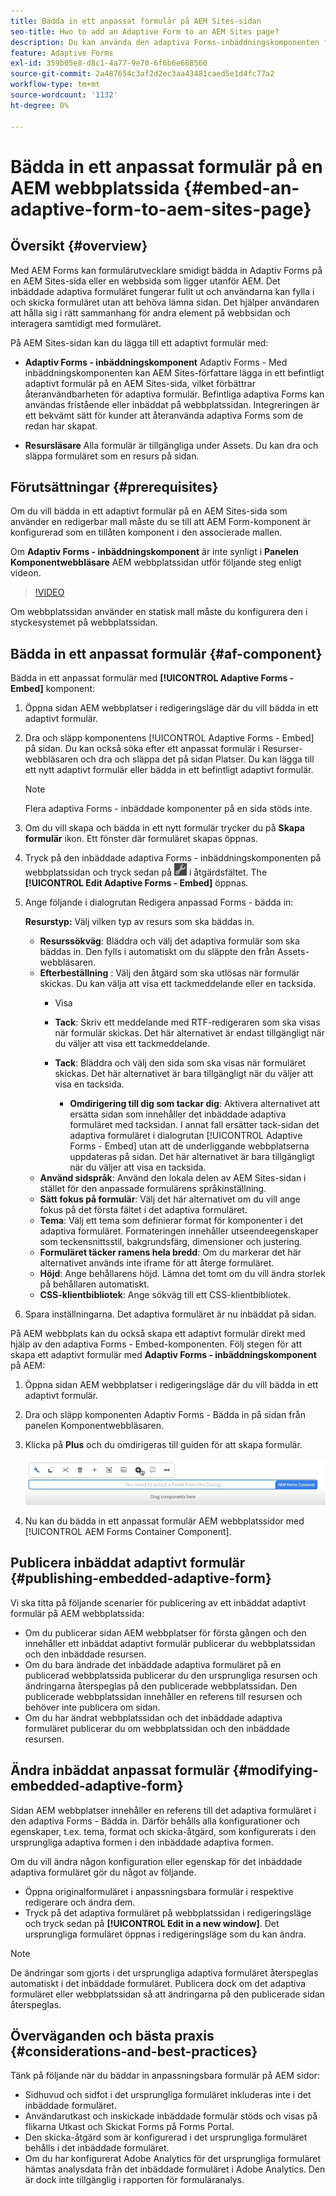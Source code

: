 ```yaml
---
title: Bädda in ett anpassat formulär på AEM Sites-sidan
seo-title: Hwo to add an Adaptive Form to an AEM Sites page?
description: Du kan använda den adaptiva Forms-inbäddningskomponenten för att lägga till eller bädda in adaptiv Forms på en AEM Sites-sida för att fylla i och skicka ett formulär utan att lämna AEM Sites-sidorna.
feature: Adaptive Forms
exl-id: 359b05e8-d8c1-4a77-9e70-6f6b6e668560
source-git-commit: 2a487654c3af2d2ec3aa43481caed5e1d4fc77a2
workflow-type: tm+mt
source-wordcount: '1132'
ht-degree: 0%

---
```


# Bädda in ett anpassat formulär på en AEM webbplatssida {#embed-an-adaptive-form-to-aem-sites-page}

## Översikt {#overview}

Med AEM Forms kan formulärutvecklare smidigt bädda in Adaptiv Forms på en AEM Sites-sida eller en webbsida som ligger utanför AEM. Det inbäddade adaptiva formuläret fungerar fullt ut och användarna kan fylla i och skicka formuläret utan att behöva lämna sidan. Det hjälper användaren att hålla sig i rätt sammanhang för andra element på webbsidan och interagera samtidigt med formuläret.



<!-- For information about embedding an Adaptive Form in an external web page, see [Embed Adaptive Form in external web page](/help/forms/using/embed-adaptive-form-external-web-page.md). -->

På AEM Sites-sidan kan du lägga till ett adaptivt formulär med:

* **Adaptiv Forms - inbäddningskomponent**
Adaptiv Forms - Med inbäddningskomponenten kan AEM Sites-författare lägga in ett befintligt adaptivt formulär på en AEM Sites-sida, vilket förbättrar återanvändbarheten för adaptiva formulär. Befintliga adaptiva Forms kan användas fristående eller inbäddat på webbplatssidan. Integreringen är ett bekvämt sätt för kunder att återanvända adaptiva Forms som de redan har skapat.

* **Resursläsare**
Alla formulär är tillgängliga under Assets. Du kan dra och släppa formuläret som en resurs på sidan.

## Förutsättningar {#prerequisites}

Om du vill bädda in ett adaptivt formulär på en AEM Sites-sida som använder en redigerbar mall måste du se till att AEM Form-komponent är konfigurerad som en tillåten komponent i den associerade mallen.

Om **Adaptiv Forms - inbäddningskomponent** är inte synligt i **Panelen Komponentwebbläsare** AEM webbplatssidan utför följande steg enligt videon.

>[!VIDEO](https://video.tv.adobe.com/v/3410544)

Om webbplatssidan använder en statisk mall måste du konfigurera den i styckesystemet på webbplatssidan.

## Bädda in ett anpassat formulär {#af-component}

Bädda in ett anpassat formulär med **[!UICONTROL Adaptive Forms - Embed]** komponent:

1. Öppna sidan AEM webbplatser i redigeringsläge där du vill bädda in ett adaptivt formulär.
1. Dra och släpp komponentens [!UICONTROL Adaptive Forms - Embed] på sidan. Du kan också söka efter ett anpassat formulär i Resurser-webbläsaren och dra och släppa det på sidan Platser. Du kan lägga till ett nytt adaptivt formulär eller bädda in ett befintligt adaptivt formulär.

   >[!NOTE]
   >
   >Flera adaptiva Forms - inbäddade komponenter på en sida stöds inte.

1. Om du vill skapa och bädda in ett nytt formulär trycker du på **Skapa formulär** ikon. Ett fönster där formuläret skapas öppnas.

1. Tryck på den inbäddade adaptiva Forms - inbäddningskomponenten på webbplatssidan och tryck sedan på ![settings_icon](assets/settings_icon.png) i åtgärdsfältet. The **[!UICONTROL Edit Adaptive Forms - Embed]** öppnas.
1. Ange följande i dialogrutan Redigera anpassad Forms - bädda in:

   **Resurstyp:** Välj vilken typ av resurs som ska bäddas in.
   * **Resurssökväg**: Bläddra och välj det adaptiva formulär som ska bäddas in. Den fylls i automatiskt om du släppte den från Assets-webbläsaren.
   * **Efterbeställning** : Välj den åtgärd som ska utlösas när formulär skickas. Du kan välja att visa ett tackmeddelande eller en tacksida.
      * Visa

      * **Tack**: Skriv ett meddelande med RTF-redigeraren som ska visas när formulär skickas. Det här alternativet är endast tillgängligt när du väljer att visa ett tackmeddelande.
      * **Tack**: Bläddra och välj den sida som ska visas när formuläret skickas. Det här alternativet är bara tillgängligt när du väljer att visa en tacksida.
         * **Omdirigering till dig som tackar dig**: Aktivera alternativet att ersätta sidan som innehåller det inbäddade adaptiva formuläret med tacksidan. I annat fall ersätter tack-sidan det adaptiva formuläret i dialogrutan [!UICONTROL Adaptive Forms - Embed] utan att de underliggande webbplatserna uppdateras på sidan. Det här alternativet är bara tillgängligt när du väljer att visa en tacksida.
   * **Använd sidspråk**: Använd den lokala delen av AEM Sites-sidan i stället för den anpassade formulärens språkinställning.
   * **Sätt fokus på formulär**: Välj det här alternativet om du vill ange fokus på det första fältet i det adaptiva formuläret.
   * **Tema**: Välj ett tema som definierar format för komponenter i det adaptiva formuläret. Formateringen innehåller utseendeegenskaper som teckensnittsstil, bakgrundsfärg, dimensioner och justering.
   * **Formuläret täcker ramens hela bredd**: Om du markerar det här alternativet används inte iframe för att återge formuläret.
   * **Höjd**: Ange behållarens höjd. Lämna det tomt om du vill ändra storlek på behållaren automatiskt.
   * **CSS-klientbibliotek**: Ange sökväg till ett CSS-klientbibliotek.

1. Spara inställningarna. Det adaptiva formuläret är nu inbäddat på sidan.

På AEM webbplats kan du också skapa ett adaptivt formulär direkt med hjälp av den adaptiva Forms - Embed-komponenten. Följ stegen för att skapa ett adaptivt formulär med **Adaptiv Forms - inbäddningskomponent** på AEM:
1. Öppna sidan AEM webbplatser i redigeringsläge där du vill bädda in ett adaptivt formulär.
1. Dra och släpp komponenten Adaptiv Forms - Bädda in på sidan från panelen Komponentwebbläsaren.
1. Klicka på **Plus** och du omdirigeras till guiden för att skapa formulär.

   ![Adaptiv Forms - Bädda in komponent](/help/forms/assets/aemformcontainer.png)

1. Nu kan du bädda in ett anpassat formulär AEM webbplatssidor med [!UICONTROL AEM Forms Container Component].

## Publicera inbäddat adaptivt formulär {#publishing-embedded-adaptive-form}

Vi ska titta på följande scenarier för publicering av ett inbäddat adaptivt formulär på AEM webbplatssida:

* Om du publicerar sidan AEM webbplatser för första gången och den innehåller ett inbäddat adaptivt formulär publicerar du webbplatssidan och den inbäddade resursen.
* Om du bara ändrade det inbäddade adaptiva formuläret på en publicerad webbplatssida publicerar du den ursprungliga resursen och ändringarna återspeglas på den publicerade webbplatssidan. Den publicerade webbplatssidan innehåller en referens till resursen och behöver inte publicera om sidan.
* Om du har ändrat webbplatssidan och det inbäddade adaptiva formuläret publicerar du om webbplatssidan och den inbäddade resursen.

## Ändra inbäddat anpassat formulär  {#modifying-embedded-adaptive-form}

Sidan AEM webbplatser innehåller en referens till det adaptiva formuläret i den adaptiva Forms - Bädda in. Därför behålls alla konfigurationer och egenskaper, t.ex. tema, format och skicka-åtgärd, som konfigurerats i den ursprungliga adaptiva formen i den inbäddade adaptiva formen.

Om du vill ändra någon konfiguration eller egenskap för det inbäddade adaptiva formuläret gör du något av följande.

* Öppna originalformuläret i anpassningsbara formulär i respektive redigerare och ändra dem.
* Tryck på det adaptiva formuläret på webbplatssidan i redigeringsläge och tryck sedan på **[!UICONTROL Edit in a new window]**. Det ursprungliga formuläret öppnas i redigeringsläge som du kan ändra.

>[!NOTE]
>
>De ändringar som gjorts i det ursprungliga adaptiva formuläret återspeglas automatiskt i det inbäddade formuläret. Publicera dock om det adaptiva formuläret eller webbplatssidan så att ändringarna på den publicerade sidan återspeglas.

## Överväganden och bästa praxis {#considerations-and-best-practices}

Tänk på följande när du bäddar in anpassningsbara formulär på AEM sidor:

* Sidhuvud och sidfot i det ursprungliga formuläret inkluderas inte i det inbäddade formuläret.
* Användarutkast och inskickade inbäddade formulär stöds och visas på flikarna Utkast och Skickat Forms på Forms Portal.
* Den skicka-åtgärd som är konfigurerad i det ursprungliga formuläret behålls i det inbäddade formuläret.
* Om du har konfigurerat Adobe Analytics för det ursprungliga formuläret hämtas analysdata från det inbäddade formuläret i Adobe Analytics. Den är dock inte tillgänglig i rapporten för formuläranalys.
